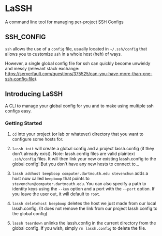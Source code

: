 # LaSSH
A command line tool for managing per-project SSH Configs

## SSH_CONFIG
`ssh` allows the use of a `config` file, usually located in `~/.ssh/config` that allows you to customize `ssh` in a whole host (heh) of ways.

However, a single global config file for ssh can quickly become unwieldy and messy (relevant stack exchange: https://serverfault.com/questions/375525/can-you-have-more-than-one-ssh-config-file).

## Introducing LaSSH
A CLI to manage your global config for you and to make using multiple ssh configs easy.

### Getting Started
1. `cd` into your project (or lab or whatever) directory that you want to configure some hosts for.

2. `lassh init` will create a global config and a project lassh.config (if they don't already exist). Note: lassh.config files are valid plaintext `.ssh/config` files. It will then link your new or existing lassh.config to the global config! But you don't have any new hosts to connect to...

3. `lassh addhost beepboop computer.dartmouth.edu stevenchun` adds a host now called `beepboop` that points to `stevenchun@computer.dartmouth.edu`. You can also specify a path to identity keys using the `--key` option and a port with the `--port` option. If you leave the user out, it will default to `root`.

4. `lassh deletehost beepboop` deletes the host we just made from our local lassh.config. (It does not remove the link from our project lassh.config to the global config)

5. `lassh teardown` unlinks the lassh.config in the current directory from the global config. If you wish, simply `rm lassh.config` to delete the file.



